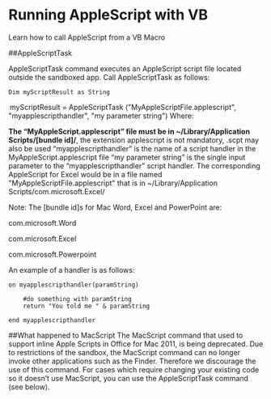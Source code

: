 # Running AppleScript with VB 
Learn how to call AppleScript from a VB Macro

##AppleScriptTask

AppleScriptTask command executes an AppleScript script file located outside the sandboxed app. 
Call AppleScriptTask as follows:
```
Dim myScriptResult as String
```
 myScriptResult = AppleScriptTask ("MyAppleScriptFile.applescript", "myapplescripthandler", "my parameter string") 
Where:

**The “MyAppleScript.applescript” file must be in ~/Library/Application Scripts/[bundle id]/**, the extension applescript is not mandatory, .scpt may also be used
“myapplescripthandler” is the name of a script handler in the MyAppleScript.applescript file
“my parameter string” is the single input parameter to the “myapplescripthandler” script handler.
The corresponding AppleScript for Excel would be in a file named "MyAppleScriptFile.applescript" that is in ~/Library/Application Scripts/com.microsoft.Excel/

Note: The [bundle id]s for Mac Word, Excel and PowerPoint are:

com.microsoft.Word

com.microsoft.Excel

com.microsoft.Powerpoint

An example of a handler is as follows:

```
on myapplescripthandler(paramString) 

    #do something with paramString 
    return "You told me " & paramString 

end myapplescripthandler
```

##What happened to MacScript
The MacScript command that used to support inline Apple Scripts in Office for Mac 2011, is being deprecated. 
Due to restrictions of the sandbox, the MacScript command can no longer invoke other applications such as the Finder. Therefore we discourage the use of this command. For cases which require changing your existing code so it doesn’t use MacScript, you can use the AppleScriptTask command (see below).
